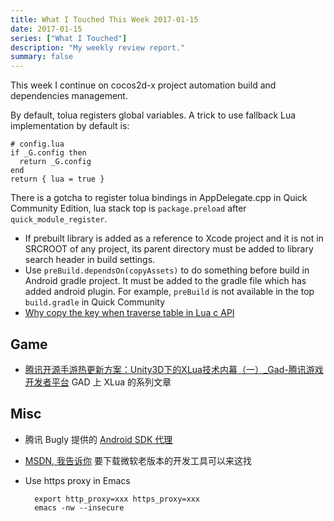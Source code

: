 ```yaml
---
title: What I Touched This Week 2017-01-15
date: 2017-01-15
series: ["What I Touched"]
description: "My weekly review report."
summary: false
---
```


This week I continue on cocos2d-x project automation build and dependencies management.

By default, tolua registers global variables. A trick to use fallback Lua implementation by default is:

    # config.lua
    if _G.config then
      return _G.config
    end
    return { lua = true }

<!--more-->


There is a gotcha to register tolua bindings in AppDelegate.cpp in Quick Community Edition, lua stack top is `package.preload` after `quick_module_register`.

- If prebuilt library is added as a reference to Xcode project and it is not in SRCROOT of any project, its parent directory must be added to library search header in build settings.
- Use `preBuild.dependsOn(copyAssets)` to do something before build in Android gradle project. It must be added to the gradle file which has added android plugin. For example, `preBuild` is not available in the top `build.gradle` in Quick Community 
- [Why copy the key when traverse table in Lua c API][1]

## Game

- [腾讯开源手游热更新方案：Unity3D下的XLua技术内幕（一）\_Gad-腾讯游戏开发者平台][2] GAD 上 XLua 的系列文章

## Misc

- 腾讯 Bugly 提供的 [Android SDK 代理][3]
- [MSDN, 我告诉你][4] 要下载微软老版本的开发工具可以来这找
- Use https proxy in Emacs

        export http_proxy=xxx https_proxy=xxx
        emacs -nw --insecure

[1]:    http://stackoverflow.com/a/6142700/667158
[2]:    http://gad.qq.com/article/detail/7182056
[3]:    http://android-mirror.bugly.qq.com:8080
[4]:    http://msdn.itellyou.cn/
